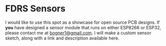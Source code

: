 # FDRS Sensors
I would like to use this spot as a showcase for open source PCB designs. If **you** have designed a sensor module that runs on either ESP8266 or ESP32, please contact me at bogner1@gmail.com. I will make a custom sensor sketch, along with a link and description available here.
